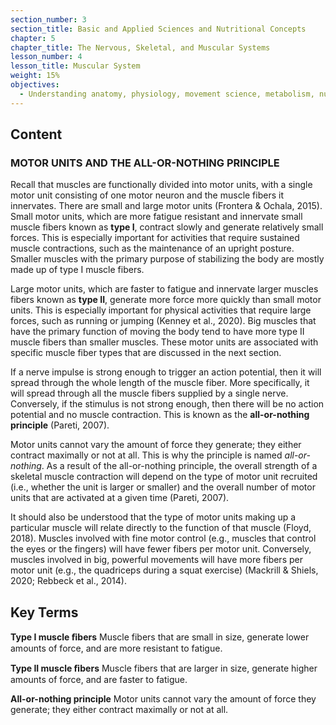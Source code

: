 ```yaml
---
section_number: 3
section_title: Basic and Applied Sciences and Nutritional Concepts
chapter: 5
chapter_title: The Nervous, Skeletal, and Muscular Systems
lesson_number: 4
lesson_title: Muscular System
weight: 15%
objectives:
  - Understanding anatomy, physiology, movement science, metabolism, nutrition, and supplementation.
---
```


## Content
### MOTOR UNITS AND THE ALL-OR-NOTHING PRINCIPLE

Recall that muscles are functionally divided into motor units, with a single motor unit consisting of one motor neuron and the muscle fibers it innervates. There are small and large motor units (Frontera & Ochala, 2015). Small motor units, which are more fatigue resistant and innervate small muscle fibers known as **type I**, contract slowly and generate relatively small forces. This is especially important for activities that require sustained muscle contractions, such as the maintenance of an upright posture. Smaller muscles with the primary purpose of stabilizing the body are mostly made up of type I muscle fibers.

Large motor units, which are faster to fatigue and innervate larger muscles fibers known as **type II**, generate more force more quickly than small motor units. This is especially important for physical activities that require large forces, such as running or jumping (Kenney et al., 2020). Big muscles that have the primary function of moving the body tend to have more type II muscle fibers than smaller muscles. These motor units are associated with specific muscle fiber types that are discussed in the next section.

If a nerve impulse is strong enough to trigger an action potential, then it will spread through the whole length of the muscle fiber. More specifically, it will spread through all the muscle fibers supplied by a single nerve. Conversely, if the stimulus is not strong enough, then there will be no action potential and no muscle contraction. This is known as the **all-or-nothing principle** (Pareti, 2007).

Motor units cannot vary the amount of force they generate; they either contract maximally or not at all. This is why the principle is named *all-or-nothing*. As a result of the all-or-nothing principle, the overall strength of a skeletal muscle contraction will depend on the type of motor unit recruited (i.e., whether the unit is larger or smaller) and the overall number of motor units that are activated at a given time (Pareti, 2007).

It should also be understood that the type of motor units making up a particular muscle will relate directly to the function of that muscle (Floyd, 2018). Muscles involved with fine motor control (e.g., muscles that control the eyes or the fingers) will have fewer fibers per motor unit. Conversely, muscles involved in big, powerful movements will have more fibers per motor unit (e.g., the quadriceps during a squat exercise) (Mackrill & Shiels, 2020; Rebbeck et al., 2014).

## Key Terms

**Type I muscle ﬁbers**
Muscle fibers that are small in size, generate lower amounts of force, and are more resistant to fatigue.

**Type II muscle ﬁbers**
Muscle fibers that are larger in size, generate higher amounts of force, and are faster to fatigue.

**All-or-nothing principle**
Motor units cannot vary the amount of force they generate; they either contract maximally or not at all.
